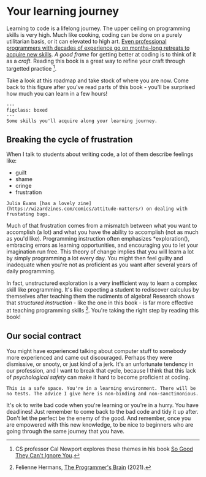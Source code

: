 # Your learning journey

Learning to code is a lifelong journey. The upper ceiling on programming skills is very high. Much like cooking, coding can be done on a purely utilitarian basis, or it can elevated to high art. [Even professional programmers with decades of experience go on months-long retreats to acquire new skills](https://www.recurse.com/about). *A good frame* for getting better at coding is to think of it as a *craft*. Reading this book is a great way to refine your craft through targetted practice [^CalNewport].

[^CalNewport]: CS professor Cal Newport explores these themes in his book [So Good They Can't Ignore You](https://www.calnewport.com/books/so-good/).

Take a look at this roadmap and take stock of where you are now. Come back to this figure after you've read parts of this book - you'll be surprised how much you can learn in a few hours!

```{figure} figures/reproducible_research.svg
---
figclass: boxed
---
Some skills you'll acquire along your learning journey.
```

## Breaking the cycle of frustration

When I talk to students about writing code, a lot of them describe feelings like:

* guilt
* shame
* cringe
* frustration

```{margin}
Julia Evans [has a lovely zine](https://wizardzines.com/comics/attitude-matters/) on dealing with frustating bugs.
```

Much of that frustration comes from a mismatch between what you want to accomplish (a lot) and what you have the ability to accomplish (not as much as you'd like). Programming instruction often emphasizes *exploration(), embracing errors as learning opportunities, and encouraging you to let your imagination run free. This theory of change implies that you will learn a lot by simply programming a lot every day. You might then feel guilty and inadequate when you're not as proficient as you want after several years of daily programming.

In fact, unstructured exploration is a very inefficient way to learn a complex skill like programming. It's like expecting a student to rediscover calculus by themselves after teaching them the rudiments of algebra! Research shows that *structured instruction* - like the one in this book - is far more effective at teaching programming skills [^Felienne]. You're taking the right step by reading this book! 

[^Felienne]: Felienne Hermans, [The Programmer's Brain](https://www.manning.com/books/the-programmers-brain) (2021). 

## Our social contract

You might have experienced talking about computer stuff to somebody more experienced and came out discouraged. Perhaps they were dismissive, or snooty, or just kind of a jerk. It's an unfortunate tendency in our profession, and I want to break that cycle, because I think that this lack of *psychological safety* can make it hard to become proficient at coding.

```{important}
This is a safe space. You're in a learning environment. There will be no tests. The advice I give here is non-binding and non-sanctimonious. 
```

It's ok to write bad code when you're learning or you're in a hurry. You have deadlines! Just remember to come back to the bad code and tidy it up after. Don't let the perfect be the enemy of the good. And remember, once you are empowered with this new knowledge, to be nice to beginners who are going through the same journey that you have.
